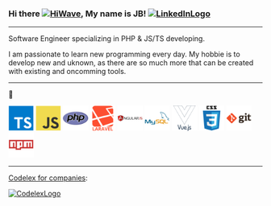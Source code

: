 ### Hi there [<img alt="HiWave" target="_blank" width="50px" src="https://raw.githubusercontent.com/MartinHeinz/MartinHeinz/master/wave.gif" />](https://www.linkedin.com/in/jurisbumaniss/), My name is JB! [<img alt="LinkedInLogo" target="_blank" width="20px" src="https://play-lh.googleusercontent.com/kMofEFLjobZy_bCuaiDogzBcUT-dz3BBbOrIEjJ-hqOabjK8ieuevGe6wlTD15QzOqw" />](https://www.linkedin.com/in/jurisbumaniss/)

-----

Software Engineer specializing in PHP & JS/TS developing. 

I am passionate to learn new programming every day.
My hobbie is to develop new and uknown, as there are so much more that can be created with existing and oncomming tools.

-----

:wrench:

[<img alt="TsLogo" target="_blank" width="50px" src="https://github.com/devicons/devicon/blob/master/icons/typescript/typescript-original.svg" alt="TS Logo" />](https://www.typescriptlang.org/)
[<img alt="JsLogo" target="_blank" width="50px" src="https://github.com/devicons/devicon/blob/master/icons/javascript/javascript-original.svg" alt="JS Logo" />](https://www.javascript.com/)
[<img alt="PhpLogo" target="_blank" width="50px" src="https://github.com/devicons/devicon/blob/master/icons/php/php-original.svg" alt="PhpLogo" />](https://www.php.net/)
[<img alt="LaravelLogo" target="_blank" width="50px" src="https://github.com/devicons/devicon/blob/master/icons/laravel/laravel-plain-wordmark.svg" alt="Laravel Logo" />](https://laravel.com/)
[<img alt="AngularLogo" target="_blank" width="50px" src="https://github.com/devicons/devicon/blob/master/icons/angularjs/angularjs-original-wordmark.svg" alt="AngularLogo" />](https://angular.io/)
[<img alt="MySqlLogo" target="_blank" width="50px" src="https://github.com/devicons/devicon/blob/master/icons/mysql/mysql-original-wordmark.svg" alt="MySqlLogo" />](https://www.mysql.com/)
[<img alt="VueLogo" target="_blank" width="50px" src="https://github.com/devicons/devicon/blob/master/icons/vuejs/vuejs-line-wordmark.svg" alt="VueLogo" />](https://vuejs.org/)
[<img alt="CssLogo" target="_blank" width="50px" src="https://github.com/devicons/devicon/blob/master/icons/css3/css3-original-wordmark.svg" alt="CssLogo" />](https://www.w3.org/)
[<img alt="GitLogo" target="_blank" width="50px" src="https://github.com/devicons/devicon/blob/master/icons/git/git-original-wordmark.svg" alt="GitLogo" />](https://git-scm.com/)
[<img alt="NpmLogo" target="_blank" width="50px" src="https://github.com/devicons/devicon/blob/master/icons/npm/npm-original-wordmark.svg" alt="NpmLogo" />](https://www.npmjs.com/)

-----



[Codelex for companies](https://www.codelex.io/uznemumiem "Codelex for companies"):

[<img alt="CodelexLogo" target="_blank" width="50px" src="https://yt3.ggpht.com/0l2xQdIct2Fm8RD8axpIO_6c0i3ps-tNccxBTUvOYyFkUO9kMQrB0PSTR9mD6a3Bv9nksI4X5g=s900-c-k-c0x00ffffff-no-rj" alt="CodelexLogo" />](https://www.codelex.io/uznemumiem)



